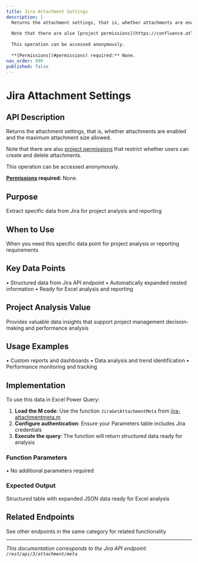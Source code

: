 ```yaml
---
title: Jira Attachment Settings
description: |-
  Returns the attachment settings, that is, whether attachments are enabled and the maximum attachment size allowed.
  
  Note that there are also [project permissions](https://confluence.atlassian.com/x/yodKLg) that restrict whether users can create and delete attachments.
  
  This operation can be accessed anonymously.
  
  **[Permissions](#permissions) required:** None.
nav_order: 999
published: false
---
```


# Jira Attachment Settings

## API Description
Returns the attachment settings, that is, whether attachments are enabled and the maximum attachment size allowed.

Note that there are also [project permissions](https://confluence.atlassian.com/x/yodKLg) that restrict whether users can create and delete attachments.

This operation can be accessed anonymously.

**[Permissions](#permissions) required:** None.

## Purpose
Extract specific data from Jira for project analysis and reporting

## When to Use
When you need this specific data point for project analysis or reporting requirements

## Key Data Points
• Structured data from Jira API endpoint
• Automatically expanded nested information
• Ready for Excel analysis and reporting

## Project Analysis Value
Provides valuable data insights that support project management decision-making and performance analysis

## Usage Examples
• Custom reports and dashboards
• Data analysis and trend identification
• Performance monitoring and tracking

## Implementation
To use this data in Excel Power Query:

1. **Load the M code**: Use the function `JiraGetAttachmentMeta` from [jira-attachmentmeta.m](../assets/jira-attachmentmeta.m)
2. **Configure authentication**: Ensure your Parameters table includes Jira credentials
3. **Execute the query**: The function will return structured data ready for analysis

### Function Parameters
• No additional parameters required

### Expected Output
Structured table with expanded JSON data ready for Excel analysis

## Related Endpoints
See other endpoints in the same category for related functionality

---
*This documentation corresponds to the Jira API endpoint: `/rest/api/3/attachment/meta`*
